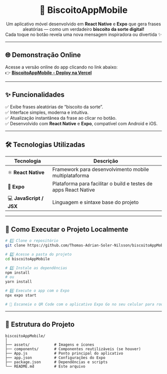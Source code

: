 <h1 align="center">🍪 BiscoitoAppMobile</h1>

<p align="center">
  Um aplicativo móvel desenvolvido em <b>React Native</b> e <b>Expo</b> que gera frases aleatórias — como um verdadeiro <b>biscoito da sorte digital!</b>  
  <br>
  Cada toque no botão revela uma nova mensagem inspiradora ou divertida ✨
</p>

---

## 🌐 Demonstração Online

Acesse a versão online do app clicando no link abaixo:  
👉 **[BiscoitoAppMobile - Deploy na Vercel](https://biscoito-app-mobile-skof.vercel.app/?classId=81da0d39-74da-49e2-9f37-faf10b905f16&assignmentId=234c869c-d002-4ebf-9cc2-d78b6d163e29&submissionId=f[...)**

---

## ✨ Funcionalidades

✅ Exibe frases aleatórias de “biscoito da sorte”.  
✅ Interface simples, moderna e intuitiva.  
✅ Atualização instantânea da frase ao clicar no botão.  
✅ Desenvolvido com **React Native** e **Expo**, compatível com Android e iOS.  

---

## 🛠️ Tecnologias Utilizadas

| Tecnologia | Descrição |
|-------------|------------|
| ⚛️ **React Native** | Framework para desenvolvimento mobile multiplataforma |
| 📱 **Expo** | Plataforma para facilitar o build e testes de apps React Native |
| 💻 **JavaScript / JSX** | Linguagem e sintaxe base do projeto |

---

## 🚀 Como Executar o Projeto Localmente

```bash
# 1️⃣ Clone o repositório
git clone https://github.com/Thomas-Adrian-Soler-Nilsson/biscoitoAppMobile.git

# 2️⃣ Acesse a pasta do projeto
cd biscoitoAppMobile

# 3️⃣ Instale as dependências
npm install
# ou
yarn install

# 4️⃣ Execute o app com o Expo
npx expo start

# 📲 Escaneie o QR Code com o aplicativo Expo Go no seu celular para rodar o app.
```

---

## 📁 Estrutura do Projeto

```text
biscoitoAppMobile/
│
├── assets/           # Imagens e ícones
├── components/       # Componentes reutilizáveis (se houver)
├── App.js            # Ponto principal do aplicativo
├── app.json          # Configurações do Expo
├── package.json      # Dependências e scripts
└── README.md         # Este arquivo
```
